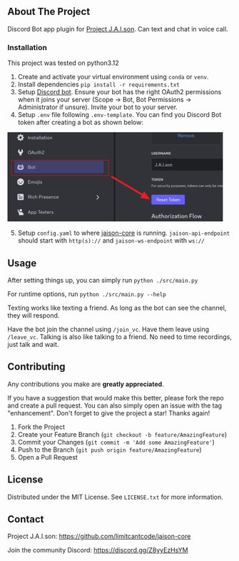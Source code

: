## About The Project

Discord Bot app plugin for [Project J.A.I.son](https://github.com/limitcantcode/jaison-core). Can text and chat in voice call.

### Installation

This project was tested on python3.12

1. Create and activate your virtual environment using `conda` or `venv`.
2. Install dependencies `pip install -r requirements.txt`
3. Setup [Discord bot](https://discord.com/developers/applications). Ensure your bot has the right OAuth2 permissions when it joins your server (Scope -> Bot, Bot Permissions -> Administrator if unsure). Invite your bot to your server.
4. Setup `.env` file following `.env-template`. You can find you Discord Bot token after creating a bot as shown below:

<img src="./assets/discord_1.png" alt="discord bot token location" height="200"/>

5. Setup `config.yaml` to where [jaison-core](https://github.com/limitcantcode/jaison-core) is running. `jaison-api-endpoint` should start with `http(s)://` and `jaison-ws-endpoint` with `ws://`

## Usage

After setting things up, you can simply run `python ./src/main.py`

For runtime options, run `python ./src/main.py --help`

Texting works like texting a friend. As long as the bot can see the channel, they will respond.

Have the bot join the channel using `/join_vc`. Have them leave using `/leave_vc`. Talking is also like talking to a friend. No need to time recordings, just talk and wait.

## Contributing

Any contributions you make are **greatly appreciated**.

If you have a suggestion that would make this better, please fork the repo and create a pull request. You can also simply open an issue with the tag "enhancement".
Don't forget to give the project a star! Thanks again!

1. Fork the Project
2. Create your Feature Branch (`git checkout -b feature/AmazingFeature`)
3. Commit your Changes (`git commit -m 'Add some AmazingFeature'`)
4. Push to the Branch (`git push origin feature/AmazingFeature`)
5. Open a Pull Request

## License

Distributed under the MIT License. See `LICENSE.txt` for more information.

## Contact

Project J.A.I.son: https://github.com/limitcantcode/jaison-core

Join the community Discord: https://discord.gg/Z8yyEzHsYM
